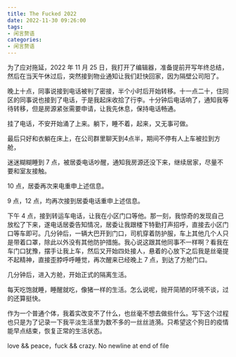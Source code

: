 ```yaml
---
title: The Fucked 2022
date: 2022-11-30 09:26:00
tags:
- 闲言赘语
categories:
- 闲言赘语
---
```


为了应对拖延，2022 年 11 月 25 日，我打开了编辑器，准备提前开写年终总结，然后在当天午休过后，突然接到物业通知让我们赶快回家，因为隔壁公司阳了。

晚上十点，同事说接到电话被判了密接，半个小时后开始转移。十一点二十，住同区的同事说也接到了电话，于是我起床收拾了行李。十分钟后电话响了，通知我等待转移，但是房源紧张需要申请，让我先休息，保持电话畅通。

挂了电话，不安开始涌了上来。躺下，睡不着，起来，又无事可做。

最后只好和衣躺在床上，在公司群里聊天到4点半，期间不停有人上车被拉到方舱，

迷迷糊糊睡到 7 点，被居委电话吵醒，通知我房源还没下来，继续居家，尽量不要和室友接触。

10 点，居委再次来电重申上述信息。

9 点，12 点，均再次接到居委电话重申上述信息。

下午 4 点，接到转运车电话，让我在小区门口等他。那一刻，我惊奇的发现自己放松了下来，遂电话居委告知情况，居委让我跟楼下特勤打声招呼，直接去小区门口等车即可。几分钟后，一辆大巴开到门口，司机穿着防护服，车上其他几个人只是带着口罩，除此以外没有其他防护措施。我心说这跟其他同事不一样啊？看我在车门口犹豫，摆手让我上车，然后又开始四处接人，悬着的心放下之后我是丝毫提不起精神，直接歪脖呼呼睡觉，再次醒来已经晚上 7 点，到达了方舱门口。

几分钟后，进入方舱，开始正式的隔离生活。

每天吃饱就睡，睡醒就吃，像猪一样的生活。怎么说呢，抛开简陋的环境不谈，过的还算挺快。

作为一个普通个体，我着实改变不了什么，也丝毫不想去做些什么。写下这个过程也只是为了记录一下我平淡生活里为数不多的一丝丝涟漪。只希望这个狗日的疫情能早点结束，恢复正常的生活状态。

love && peace，fuck && crazy.
No newline at end of file
